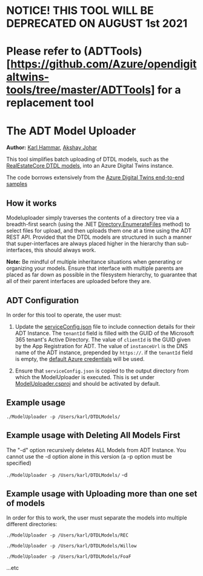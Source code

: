 # NOTICE! THIS TOOL WILL BE DEPRECATED ON AUGUST 1st 2021
# Please refer to (ADTTools)[https://github.com/Azure/opendigitaltwins-tools/tree/master/ADTTools] for a replacement tool


# The ADT Model Uploader

**Author:** [Karl Hammar](https://karlhammar.com), [Akshay Johar](https://github.com/Azure/opendigitaltwins-building-tools/commits?author=akshayj-MSFT)

This tool simplifies batch uploading of DTDL models, such as the [RealEstateCore DTDL models](https://github.com/Azure/opendigitaltwins-building), into an Azure Digital Twins instance.

The code borrows extensively from the [Azure Digital Twins end-to-end samples](https://docs.microsoft.com/sv-se/samples/azure-samples/digital-twins-samples/digital-twins-samples/)

## How it works

Modeluploader simply traverses the contents of a directory tree via a breadth-first search (using the .NET [Directory.EnumerateFiles](https://docs.microsoft.com/en-us/dotnet/api/system.io.directory.enumeratefiles?view=netcore-3.1) method) to select files for upload, and then uploads them one at a time using the ADT REST API. Provided that the DTDL models are structured in such a manner that super-interfaces are always placed higher in the hierarchy than sub-interfaces, this should always work. 

**Note:** Be mindful of multiple inheritance situations when generating or organizing your models. Ensure that interface with multiple parents are placed as far down as possible in the filesystem hierarchy, to guarantee that all of their parent interfaces are uploaded before they are.

## ADT Configuration

In order for this tool to operate, the user must:

1. Update the [serviceConfig.json](serviceConfig.json) file to include connection details for their ADT Instance. The `tenantId` field is filled with the GUID of the Microsoft 365 tenant's Active Directory. The value of `clientId` is the GUID given by the App Registration for ADT. The value of `instanceUrl` is the DNS name of the ADT instance, prepended by `https://`. if the `tenantId` field is empty, the [default Azure credentials](https://docs.microsoft.com/en-us/dotnet/api/overview/azure/identity-readme) will be used.

2. Ensure that `serviceConfig.json` is copied to the output directory from which the ModelUploader is executed. This is set under [ModelUploader.csproj](ModelUploader.csproj) and should be activated by default.

## Example usage

`./ModelUploader -p /Users/karl/DTDLModels/`

## Example usage with Deleting All Models First

The "-d" option recursively deletes ALL Models from ADT Instance. You cannot use the -d option alone in this version (a -p option must be specified)

`./ModelUploader -p /Users/karl/DTDLModels/` -d

## Example usage with Uploading more than one set of models

In order for this to work, the user must separate the models  into multiple different directories:

`./ModelUploader -p /Users/karl/DTDLModels/REC`

`./ModelUploader -p /Users/karl/DTDLModels/Willow` 

`./ModelUploader -p /Users/karl/DTDLModels/FoaF` 

...etc
